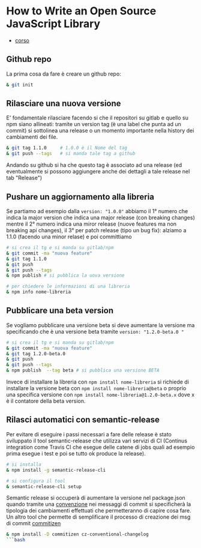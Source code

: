 # How to Write an Open Source JavaScript Library

- [corso](https://egghead.io/courses/how-to-write-an-open-source-javascript-library) 

## Github repo

La prima cosa da fare è creare un github repo: 

```bash
& git init
```

## Rilasciare una nuova versione
E' fondamentale rilasciare facendo si che il repositori su gitlab e quello su npm siano allineati: tramite un version tag (è una label che punta ad un commit) si sottolinea una release o un momento importante nella history dei cambiamenti dei file.

 ```bash
& git tag 1.1.0     # 1.0.0 è il Nome del tag  
& git push --tags   # si manda tale tag a github
 ```
Andando su github si ha che questo tag è associato ad una release (ed eventualmente si possono aggiungere anche dei dettagli a tale release nel tab "Release") 

## Pushare un aggiornamento alla libreria
 Se partiamo ad esempio dalla `version: "1.0.0"` abbiamo il 1° numero che indica la major version che indica una major release (con breaking changes) mentre il 2° numero indica una miror release (nuove features ma non breaking api changes), il 3° per patch release (tipo un bug fix): alziamo a 1.1.0 (facendo una minor relase) e poi committiamo

 ```bash
# si crea il tg e si manda su gitlab/npm
& git commit -ma "nuova feature"
& git tag 1.1.0 
& git push 
& git push --tags
& npm publish # si pubblica la uova versione

# per chiedere le informazioni di una libreria
& npm info nome-libreria
```

## Pubblicare una beta version
Se vogliamo pubblicare una versione beta si deve aumentare la versione ma specificando che è una versione beta tramite `version: "1.2.0-beta.0 "` 

 ```bash
# si crea il tg e si manda su gitlab/npm
& git commit -ma "nuova feature"
& git tag 1.2.0-beta.0 
& git push 
& git push --tags
& npm publish  --tag beta # si pubblica una versione BETA
```

Invece di installare la libreria con `npm install nome-libreria` si richiede di installare la versione beta con `npm install nome-libreria@beta` o proprio una specifica versione con `npm install nome-libreria@1.2.0-beta.x` dove x è il contatore della beta version.

## Rilasci automatici con semantic-release
Per evitare di eseguire i passi necessari a fare delle release è stato sviluppato il tool semantic-release che utilizza vari servizi di CI (Continus integration come Travis CI che esegue delle catene di jobs quali ad esempio prima esegue i test e poi se tutto ok produce la release).
 ```bash
# si installa
& npm install -g semantic-release-cli

# si configura il tool  
& semantic-release-cli setup
```

Semantic release si occuperà di aumentare la versione nel package.json quando tramite una [convenzione](https://github.com/angular/angular/blob/master/CONTRIBUTING.md#commit) nei messaggi di commit si specificherà la tipologia dei cambiamenti effettuati che permetteranno di capire cosa fare. Un altro tool che permette di semplificare il processo di creazione dei msg di commit [commitizen](https://github.com/commitizen)

 ```bash
& npm install -D commitizen cz-conventional-changelog
 ```bash